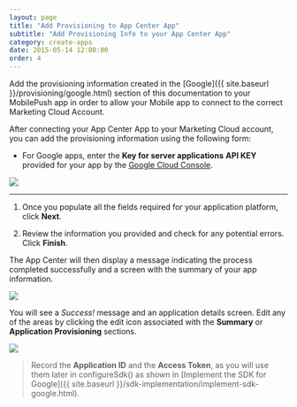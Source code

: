 ```yaml
---
layout: page
title: "Add Provisioning to App Center App"
subtitle: "Add Provisioning Info to your App Center App"
category: create-apps
date: 2015-05-14 12:00:00
order: 4
---
```

Add the provisioning information created in the [Google]({{ site.baseurl }}/provisioning/google.html) section of this documentation to your MobilePush app in order to allow your Mobile app to connect to the correct Marketing Cloud Account.

After connecting your App Center App to your Marketing Cloud account, you can add the provisioning information using the following form:

* For Google apps, enter the **Key for server applications** **API KEY** provided for your app by the <a href="https://console.developers.google.com/" target="_blank">Google Cloud Console</a>.

<img class="img-responsive" src="{{ site.baseurl }}/assets/CreateNewMobilePushAppsClients.png" />

___
1. Once you populate all the fields required for your application platform, click **Next**.

1. Review the information you provided and check for any potential errors. Click **Finish**.<br/>

The App Center will then display a message indicating the process completed successfully and a screen with the summary of your app information.

<img class="img-responsive" src="{{ site.baseurl }}/assets/Summary.png" /><br/>

You will see a _Success!_ message and an application details screen. Edit any of the areas by clicking the edit icon associated with the **Summary** or **Application Provisioning** sections.<br/>

<img class="img-responsive" src="{{ site.baseurl }}/assets/exampleAppSuccess.png" /><br/>

> Record the **Application ID** and the **Access Token**, as you will use them later in configureSdk() as shown in [Implement the SDK for Google]({{ site.baseurl }}/sdk-implementation/implement-sdk-google.html).


